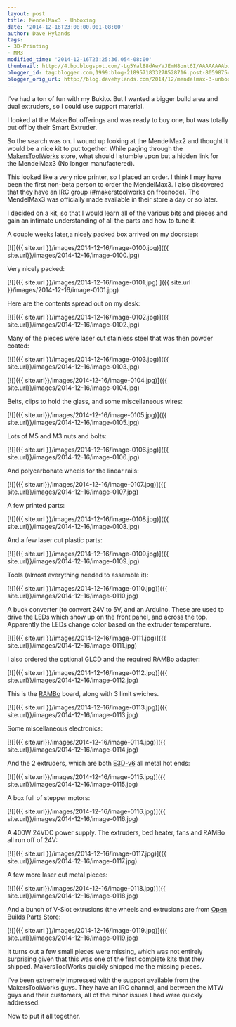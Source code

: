 ```yaml
---
layout: post
title: MendelMax3 - Unboxing
date: '2014-12-16T23:08:00.001-08:00'
author: Dave Hylands
tags:
- 3D-Printing
- MM3
modified_time: '2014-12-16T23:25:36.054-08:00'
thumbnail: http://4.bp.blogspot.com/-Lg5Yal88dAw/VJEmH8ont6I/AAAAAAAAbic/q0jnw6sHJUM/s72-c/IMG_20141128_150144.jpg
blogger_id: tag:blogger.com,1999:blog-2189571833278528716.post-8059875427988057156
blogger_orig_url: http://blog.davehylands.com/2014/12/mendelmax-3-unboxing.html
---
```


I've had a ton of fun with my Bukito. But I wanted a bigger build area and
dual extruders, so I could use support material.

I looked at the MakerBot offerings and was ready to buy one, but was totally
put off by their Smart Extruder.

So the search was on. I wound up looking at the MendelMax2
and thought it would be a nice kit to put together. While
paging through the [MakersToolWorks](https://store.makerstoolworks.com/)
store, what should I stumble upon but a hidden link for the
MendelMax3 (No longer manufactered).

This looked like a very nice printer, so I placed an order. I think I may have
been the first non-beta person to order the MendelMax3. I also discovered that
they have an IRC group (#makerstoolworks on freenode). The MendelMax3 was
officially made available in their store a day or so later.

I decided on a kit, so that I would learn all of the various bits and pieces
and gain an intimate understanding of all the parts and how to tune it.

A couple weeks later,a nicely packed box arrived on my doorstep:

[![]({{ site.url }}/images/2014-12-16/image-0100.jpg)]({{ site.url}}/images/2014-12-16/image-0100.jpg)


Very nicely packed:

[![]({{ site.url }}/images/2014-12-16/image-0101.jpg) ]({{ site.url
}}/images/2014-12-16/image-0101.jpg)


Here are the contents spread out on my desk:

[![]({{ site.url }}/images/2014-12-16/image-0102.jpg)]({{ site.url}}/images/2014-12-16/image-0102.jpg)


Many of the pieces were laser cut stainless steel that was then powder coated:

[![]({{ site.url }}/images/2014-12-16/image-0103.jpg)]({{ site.url}}/images/2014-12-16/image-0103.jpg)



[![]({{ site.url}}/images/2014-12-16/image-0104.jpg)]({{ site.url}}/images/2014-12-16/image-0104.jpg)


Belts, clips to hold the glass, and some miscellaneous wires:

[![]({{ site.url}}/images/2014-12-16/image-0105.jpg)]({{ site.url}}/images/2014-12-16/image-0105.jpg)


Lots of M5 and M3 nuts and bolts:

[![]({{ site.url }}/images/2014-12-16/image-0106.jpg)]({{ site.url}}/images/2014-12-16/image-0106.jpg)


And polycarbonate wheels for the linear rails:

[![]({{ site.url}}/images/2014-12-16/image-0107.jpg)]({{ site.url}}/images/2014-12-16/image-0107.jpg)


A few printed parts:

[![]({{ site.url }}/images/2014-12-16/image-0108.jpg)]({{ site.url}}/images/2014-12-16/image-0108.jpg)


And a few laser cut plastic parts:

[![]({{ site.url }}/images/2014-12-16/image-0109.jpg)]({{ site.url}}/images/2014-12-16/image-0109.jpg)


Tools (almost everything needed to assemble it):

[![]({{ site.url }}/images/2014-12-16/image-0110.jpg)]({{ site.url}}/images/2014-12-16/image-0110.jpg)


A buck converter (to convert 24V to 5V, and an Arduino. These are used to
drive the LEDs which show up on the front panel, and across the top.
Apparently the LEDs change color based on the extruder temperature.

[![]({{ site.url }}/images/2014-12-16/image-0111.jpg)]({{ site.url}}/images/2014-12-16/image-0111.jpg)


I also ordered the optional GLCD and the required RAMBo adapter:

[![]({{ site.url }}/images/2014-12-16/image-0112.jpg)]({{ site.url}}/images/2014-12-16/image-0112.jpg)


This is the [RAMBo](https://ultimachine.com/products/rambo-1-3/) board, along
with 3 limit swiches.

[![]({{ site.url }}/images/2014-12-16/image-0113.jpg)]({{ site.url}}/images/2014-12-16/image-0113.jpg)


Some miscellaneous electronics:

[![]({{ site.url}}/images/2014-12-16/image-0114.jpg)]({{ site.url}}/images/2014-12-16/image-0114.jpg)


And the 2 extruders, which are both [E3D-v6](https://e3d-online.com/v6)
all metal hot ends:

[![]({{ site.url}}/images/2014-12-16/image-0115.jpg)]({{ site.url}}/images/2014-12-16/image-0115.jpg)


A box full of stepper motors:

[![]({{ site.url}}/images/2014-12-16/image-0116.jpg)]({{ site.url}}/images/2014-12-16/image-0116.jpg)


A 400W  24VDC power supply. The extruders, bed heater, fans and RAMBo all run
off of 24V:

[![]({{ site.url }}/images/2014-12-16/image-0117.jpg)]({{ site.url}}/images/2014-12-16/image-0117.jpg)


A few more laser cut metal pieces:

[![]({{ site.url}}/images/2014-12-16/image-0118.jpg)]({{ site.url}}/images/2014-12-16/image-0118.jpg)


And a bunch of V-Slot extrusions (the wheels and extrusions are from
[Open Builds Parts Store](https://openbuildspartstore.com/):

[![]({{ site.url }}/images/2014-12-16/image-0119.jpg)]({{ site.url}}/images/2014-12-16/image-0119.jpg)

It turns out a few small pieces were missing, which was not entirely
surprising given that this was one of the first complete kits that they
shipped. MakersToolWorks quickly shipped me the missing pieces.

I've been extremely impressed with the support available from the
MakersToolWorks guys. They have an IRC channel, and between the MTW guys and
their customers, all of the minor issues I had were quickly addressed.

Now to put it all together.


